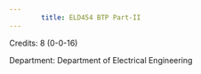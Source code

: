 ```yaml
---
        title: ELD454 BTP Part-II
---
```

Credits: 8 (0-0-16)

Department: Department of Electrical Engineering

